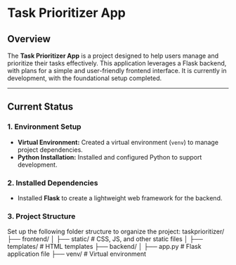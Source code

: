 # Task Prioritizer App

## Overview
The **Task Prioritizer App** is a project designed to help users manage and prioritize their tasks effectively. This application leverages a Flask backend, with plans for a simple and user-friendly frontend interface. It is currently in development, with the foundational setup completed.

---

## Current Status

### 1. Environment Setup
- **Virtual Environment:** Created a virtual environment (`venv`) to manage project dependencies.
- **Python Installation:** Installed and configured Python to support development.

### 2. Installed Dependencies
- Installed **Flask** to create a lightweight web framework for the backend.

### 3. Project Structure
Set up the following folder structure to organize the project:
 taskprioritizer/ ├── frontend/ │ ├── static/ # CSS, JS, and other static files │ ├── templates/ # HTML templates ├── backend/ │ ├── app.py # Flask application file ├── venv/ # Virtual environment
